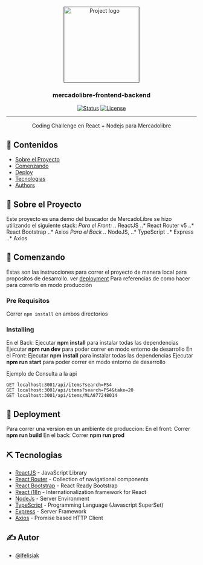 <p align="center">
  <a href="" rel="noopener">
 <img width=200px height=200px src="https://i.imgur.com/6wj0hh6.jpg" alt="Project logo"></a>
</p>

<h3 align="center">mercadolibre-frontend-backend</h3>

<div align="center">

[![Status](https://img.shields.io/badge/status-active-success.svg)]()
[![License](https://img.shields.io/badge/license-MIT-blue.svg)](/LICENSE)

</div>

---

<p align="center"> Coding Challenge en React + Nodejs para Mercadolibre
    <br> 
</p>

## 📝 Contenidos

- [Sobre el Proyecto](#about)
- [Comenzando](#getting_started)
- [Deploy](#deployment)
- [Tecnologias](#built_using)
- [Authors](#authors)

## 🧐 Sobre el Proyecto <a name = "about"></a>

Este proyecto es una demo del buscador de MercadoLibre se hizo utilizando el siguiente stack:
*Para el Front:
..* ReactJS
..* React Router v5
..* React Bootstrap 
..* Axios
*Para el Back
..* NodeJS,
..* TypeScript
..* Express
..* Axios

## 🏁 Comenzando <a name = "getting_started"></a>

Estas son las instrucciones para correr el proyecto de manera local para propositos de desarrollo. ver [deployment](#deployment) Para referencias de como hacer para correrlo en modo producción

### Pre Requisitos

Correr `npm install` en ambos directorios

### Installing
En el Back:
Ejecutar **npm install** para instalar todas las dependencias
Ejecutar **npm run dev** para poder correr en modo entorno de desarrollo
En el Front:
Ejecutar **npm install** para instalar todas las dependencias
Ejecutar **npm run start** para poder correr en modo entorno de desarrollo
 
Ejemplo de Consulta a la api
```
GET localhost:3001/api/items?search=PS4
GET localhost:3001/api/items?search=PS4&take=20
GET localhost:3001/api/items/MLA877248014
```

## 🚀 Deployment <a name = "deployment"></a>

Para correr una version en un ambiente de produccion:
En el front:
  Correr **npm run build**
En el back:
  Correr **npm run prod**

## ⛏️ Tecnologias <a name = "built_using"></a>

- [ReactJS](https://es.reactjs.org/) - JavaScript Library
- [React Router](https://reactrouter.com/web/) - Collection of navigational components
- [React Bootstrap](https://react-bootstrap.github.io/) - React Ready Bootstrap
- [React i18n](https://react.i18next.com/) - Internationalization framework for React
- [NodeJs](https://nodejs.org/en/) - Server Environment
- [TypeScript](https://nodejs.org/en/) - Programming Language (Javascript SuperSet)
- [Express](https://expressjs.com/) - Server Framework
- [Axios](https://nodejs.org/en/) - Promise based HTTP Client

## ✍️ Autor <a name = "authors"></a>

- [@lfelisiak](https://github.com/lfelisiak)
